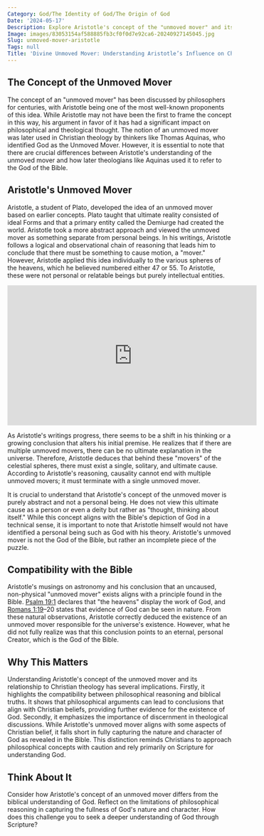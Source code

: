 ```yaml
---
Category: God/The Identity of God/The Origin of God
Date: '2024-05-17'
Description: Explore Aristotle's concept of the "unmoved mover" and its significance in philosophy. Understand how this idea shaped his understanding of the universe and the role of God.
Image: images/83053154af588885fb3cf0f0d7e92ca6-20240927145045.jpg
Slug: unmoved-mover-aristotle
Tags: null
Title: 'Divine Unmoved Mover: Understanding Aristotle’s Influence on Christian Theology'
---
```


## The Concept of the Unmoved Mover

The concept of an "unmoved mover" has been discussed by philosophers for centuries, with Aristotle being one of the most well-known proponents of this idea. While Aristotle may not have been the first to frame the concept in this way, his argument in favor of it has had a significant impact on philosophical and theological thought. The notion of an unmoved mover was later used in Christian theology by thinkers like Thomas Aquinas, who identified God as the Unmoved Mover. However, it is essential to note that there are crucial differences between Aristotle's understanding of the unmoved mover and how later theologians like Aquinas used it to refer to the God of the Bible.

## Aristotle's Unmoved Mover

Aristotle, a student of Plato, developed the idea of an unmoved mover based on earlier concepts. Plato taught that ultimate reality consisted of ideal Forms and that a primary entity called the Demiurge had created the world. Aristotle took a more abstract approach and viewed the unmoved mover as something separate from personal beings. In his writings, Aristotle follows a logical and observational chain of reasoning that leads him to conclude that there must be something to cause motion, a "mover." However, Aristotle applied this idea individually to the various spheres of the heavens, which he believed numbered either 47 or 55. To Aristotle, these were not personal or relatable beings but purely intellectual entities.


<iframe width="560" height="315" src="https://www.youtube.com/embed/pyKLEvIMlqg" frameborder="0" allow="autoplay; encrypted-media" allowfullscreen></iframe>


As Aristotle's writings progress, there seems to be a shift in his thinking or a growing conclusion that alters his initial premise. He realizes that if there are multiple unmoved movers, there can be no ultimate explanation in the universe. Therefore, Aristotle deduces that behind these "movers" of the celestial spheres, there must exist a single, solitary, and ultimate cause. According to Aristotle's reasoning, causality cannot end with multiple unmoved movers; it must terminate with a single unmoved mover.

It is crucial to understand that Aristotle's concept of the unmoved mover is purely abstract and not a personal being. He does not view this ultimate cause as a person or even a deity but rather as "thought, thinking about itself." While this concept aligns with the Bible's depiction of God in a technical sense, it is important to note that Aristotle himself would not have identified a personal being such as God with his theory. Aristotle's unmoved mover is not the God of the Bible, but rather an incomplete piece of the puzzle.

## Compatibility with the Bible

Aristotle's musings on astronomy and his conclusion that an uncaused, non-physical "unmoved mover" exists aligns with a principle found in the Bible. [Psalm 19:1](https://www.bibleref.com/Psalm/19/Psalm-19-1.html) declares that "the heavens" display the work of God, and [Romans 1:19](https://www.bibleref.com/Romans/1/Romans-1-19.html)–20 states that evidence of God can be seen in nature. From these natural observations, Aristotle correctly deduced the existence of an unmoved mover responsible for the universe's existence. However, what he did not fully realize was that this conclusion points to an eternal, personal Creator, which is the God of the Bible.

## Why This Matters

Understanding Aristotle's concept of the unmoved mover and its relationship to Christian theology has several implications. Firstly, it highlights the compatibility between philosophical reasoning and biblical truths. It shows that philosophical arguments can lead to conclusions that align with Christian beliefs, providing further evidence for the existence of God. Secondly, it emphasizes the importance of discernment in theological discussions. While Aristotle's unmoved mover aligns with some aspects of Christian belief, it falls short in fully capturing the nature and character of God as revealed in the Bible. This distinction reminds Christians to approach philosophical concepts with caution and rely primarily on Scripture for understanding God.

## Think About It

Consider how Aristotle's concept of an unmoved mover differs from the biblical understanding of God. Reflect on the limitations of philosophical reasoning in capturing the fullness of God's nature and character. How does this challenge you to seek a deeper understanding of God through Scripture?